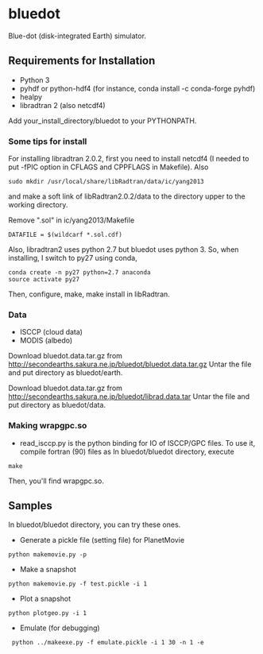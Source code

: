 # bluedot

Blue-dot (disk-integrated Earth) simulator. 

## Requirements for Installation

- Python 3
- pyhdf or python-hdf4 (for instance, conda install -c conda-forge pyhdf)
- healpy
- libradtran 2 (also netcdf4)

Add your_install_directory/bluedot to your PYTHONPATH.

### Some tips for install


For installing libradtran 2.0.2, first you need to install netcdf4 (I needed to put -fPIC option in CFLAGS and CPPFLAGS in Makefile). Also

```
sudo mkdir /usr/local/share/libRadtran/data/ic/yang2013
```
and make a soft link of libRadtran2.0.2/data to the directory upper to the working directory.

Remove ".sol" in ic/yang2013/Makefile
```
DATAFILE = $(wildcarf *.sol.cdf)
```
Also, libradtran2 uses python 2.7 but bluedot uses python 3. So, when installing, I switch to py27 using conda,

```
conda create -n py27 python=2.7 anaconda
source activate py27
```
Then, configure, make, make install in libRadtran.


### Data 

- ISCCP (cloud data)
- MODIS (albedo)

Download bluedot.data.tar.gz from http://secondearths.sakura.ne.jp/bluedot/bluedot.data.tar.gz
Untar the file and put directory as bluedot/earth.

Download bluedot.data.tar.gz from http://secondearths.sakura.ne.jp/bluedot/librad.data.tar
Untar the file and put directory as bluedot/data.

### Making wrapgpc.so

- read_isccp.py is the python binding for IO of ISCCP/GPC files. To use it, compile fortran (90) files as
In bluedot/bluedot directory, execute

````
make
````
Then, you'll find wrapgpc.so.

## Samples

In bluedot/bluedot directory, you can try these ones.

- Generate a pickle file (setting file) for PlanetMovie

````
python makemovie.py -p 
````

- Make a snapshot

````
python makemovie.py -f test.pickle -i 1
````

- Plot a snapshot

````
python plotgeo.py -i 1
````

- Emulate (for debugging)

````
 python ../makeexe.py -f emulate.pickle -i 1 30 -n 1 -e
````

